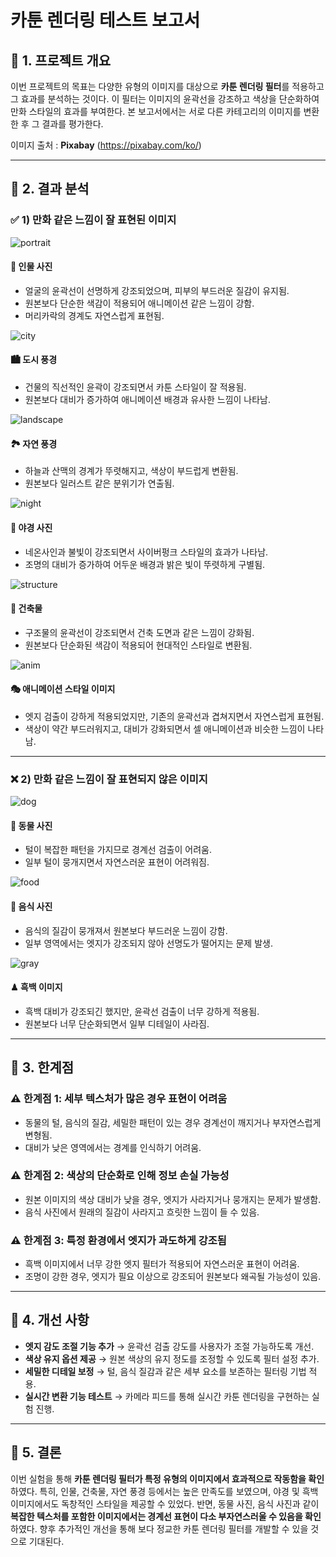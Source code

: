 # 카툰 렌더링 테스트 보고서

## 📌 1. 프로젝트 개요

이번 프로젝트의 목표는 다양한 유형의 이미지를 대상으로 **카툰 렌더링 필터**를 적용하고 그 효과를 분석하는 것이다. 
이 필터는 이미지의 윤곽선을 강조하고 색상을 단순화하여 만화 스타일의 효과를 부여한다. 
본 보고서에서는 서로 다른 카테고리의 이미지를 변환한 후 그 결과를 평가한다.

이미지 출처 :  **Pixabay** (https://pixabay.com/ko/)

---

## 📌 2. 결과 분석

### ✅ **1) 만화 같은 느낌이 잘 표현된 이미지** 

![portrait](./CartoonRendering/output/cr_portrait.jpg)
#### 🎨 **인물 사진** 
- 얼굴의 윤곽선이 선명하게 강조되었으며, 피부의 부드러운 질감이 유지됨.
- 원본보다 단순한 색감이 적용되어 애니메이션 같은 느낌이 강함.
- 머리카락의 경계도 자연스럽게 표현됨.

![city](./CartoonRendering/output/cr_city.jpg)
#### 🏙 **도시 풍경** 
- 건물의 직선적인 윤곽이 강조되면서 카툰 스타일이 잘 적용됨.
- 원본보다 대비가 증가하여 애니메이션 배경과 유사한 느낌이 나타남.

![landscape](./CartoonRendering/output/cr_landscape.jpg)
#### 🏞 **자연 풍경**
- 하늘과 산맥의 경계가 뚜렷해지고, 색상이 부드럽게 변환됨.
- 원본보다 일러스트 같은 분위기가 연출됨.

![night](./CartoonRendering/output/cr_night.jpg)
#### 🌃 **야경 사진**
- 네온사인과 불빛이 강조되면서 사이버펑크 스타일의 효과가 나타남.
- 조명의 대비가 증가하여 어두운 배경과 밝은 빛이 뚜렷하게 구별됨.

![structure](./CartoonRendering/output/cr_structure.jpg)
#### 🏰 **건축물** 
- 구조물의 윤곽선이 강조되면서 건축 도면과 같은 느낌이 강화됨.
- 원본보다 단순화된 색감이 적용되어 현대적인 스타일로 변환됨.

![anim](./CartoonRendering/output/cr_anim.jpg)
#### 🎭 애니메이션 스타일 이미지
- 엣지 검출이 강하게 적용되었지만, 기존의 윤곽선과 겹쳐지면서 자연스럽게 표현됨.
- 색상이 약간 부드러워지고, 대비가 강화되면서 셀 애니메이션과 비슷한 느낌이 나타남.

---

### ❌ **2) 만화 같은 느낌이 잘 표현되지 않은 이미지** 

![dog](./CartoonRendering/output/cr_dog.jpg)
#### 🐶 **동물 사진**
- 털이 복잡한 패턴을 가지므로 경계선 검출이 어려움.
- 일부 털이 뭉개지면서 자연스러운 표현이 어려워짐.

![food](./CartoonRendering/output/cr_food.jpg)
#### 🍣 **음식 사진**
- 음식의 질감이 뭉개져서 원본보다 부드러운 느낌이 강함.
- 일부 영역에서는 엣지가 강조되지 않아 선명도가 떨어지는 문제 발생.

![gray](./CartoonRendering/output/cr_gray.jpg)
#### ♟ **흑백 이미지** 
- 흑백 대비가 강조되긴 했지만, 윤곽선 검출이 너무 강하게 적용됨.
- 원본보다 너무 단순화되면서 일부 디테일이 사라짐.

---

## 📌 3. 한계점

### ⚠ **한계점 1: 세부 텍스처가 많은 경우 표현이 어려움**
- 동물의 털, 음식의 질감, 세밀한 패턴이 있는 경우 경계선이 깨지거나 부자연스럽게 변형됨.
- 대비가 낮은 영역에서는 경계를 인식하기 어려움.

### ⚠ **한계점 2: 색상의 단순화로 인해 정보 손실 가능성**
- 원본 이미지의 색상 대비가 낮을 경우, 엣지가 사라지거나 뭉개지는 문제가 발생함.
- 음식 사진에서 원래의 질감이 사라지고 흐릿한 느낌이 들 수 있음.

### ⚠ **한계점 3: 특정 환경에서 엣지가 과도하게 강조됨**
- 흑백 이미지에서 너무 강한 엣지 필터가 적용되어 자연스러운 표현이 어려움.
- 조명이 강한 경우, 엣지가 필요 이상으로 강조되어 원본보다 왜곡될 가능성이 있음.

---

## 📌 4. 개선 사항

- **엣지 감도 조절 기능 추가** → 윤곽선 검출 강도를 사용자가 조절 가능하도록 개선.
- **색상 유지 옵션 제공** → 원본 색상의 유지 정도를 조정할 수 있도록 필터 설정 추가.
- **세밀한 디테일 보정** → 털, 음식 질감과 같은 세부 요소를 보존하는 필터링 기법 적용.
- **실시간 변환 기능 테스트** → 카메라 피드를 통해 실시간 카툰 렌더링을 구현하는 실험 진행.

---

## 📌 5. 결론

이번 실험을 통해 **카툰 렌더링 필터가 특정 유형의 이미지에서 효과적으로 작동함을 확인**하였다. 
특히, 인물, 건축물, 자연 풍경 등에서는 높은 만족도를 보였으며, 야경 및 흑백 이미지에서도 독창적인 스타일을 제공할 수 있었다. 
반면, 동물 사진, 음식 사진과 같이 **복잡한 텍스처를 포함한 이미지에서는 경계선 표현이 다소 부자연스러울 수 있음을 확인**하였다. 
향후 추가적인 개선을 통해 보다 정교한 카툰 렌더링 필터를 개발할 수 있을 것으로 기대된다.

